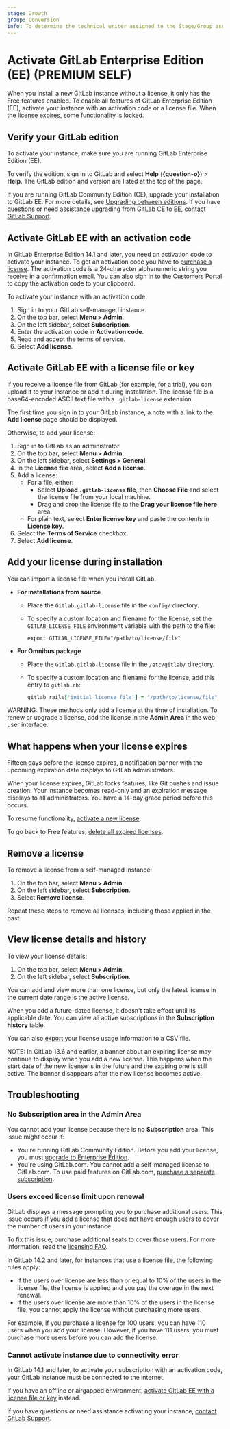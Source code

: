 ```yaml
---
stage: Growth
group: Conversion
info: To determine the technical writer assigned to the Stage/Group associated with this page, see https://about.gitlab.com/handbook/engineering/ux/technical-writing/#assignments
---
```


# Activate GitLab Enterprise Edition (EE) **(PREMIUM SELF)**

When you install a new GitLab instance without a license, it only has the Free features
enabled. To enable all features of GitLab Enterprise Edition (EE), activate
your instance with an activation code or a license file. When [the license expires](#what-happens-when-your-license-expires),
some functionality is locked.

## Verify your GitLab edition

To activate your instance, make sure you are running GitLab Enterprise Edition (EE).

To verify the edition, sign in to GitLab and select
**Help** (**{question-o}**) > **Help**. The GitLab edition and version are listed
at the top of the page.

If you are running GitLab Community Edition (CE), upgrade your installation to GitLab
EE. For more details, see [Upgrading between editions](../../update/index.md#upgrading-between-editions).
If you have questions or need assistance upgrading from GitLab CE to EE,
[contact GitLab Support](https://about.gitlab.com/support/#contact-support).

## Activate GitLab EE with an activation code

In GitLab Enterprise Edition 14.1 and later, you need an activation code to activate
your instance. To get an activation code you have to [purchase a license](https://about.gitlab.com/pricing/).
The activation code is a 24-character alphanumeric string you receive in a confirmation email.
You can also sign in to the [Customers Portal](https://customers.gitlab.com/customers/sign_in)
to copy the activation code to your clipboard.

To activate your instance with an activation code:

1. Sign in to your GitLab self-managed instance.
1. On the top bar, select **Menu > Admin**.
1. On the left sidebar, select **Subscription**.
1. Enter the activation code in **Activation code**.
1. Read and accept the terms of service.
1. Select **Add license**.

## Activate GitLab EE with a license file or key

If you receive a license file from GitLab (for example, for a trial), you can
upload it to your instance or add it during installation. The license file is
a base64-encoded ASCII text file with a `.gitlab-license` extension.

The first time you sign in to your GitLab instance, a note with a
link to the **Add license** page should be displayed.

Otherwise, to add your license:

1. Sign in to GitLab as an administrator.
1. On the top bar, select **Menu > Admin**.
1. On the left sidebar, select **Settings > General**.
1. In the **License file** area, select **Add a license**.
1. Add a license:
   - For a file, either:
     - Select **Upload `.gitlab-license` file**, then **Choose File** and
       select the license file from your local machine.
     - Drag and drop the license file to the **Drag your license file here** area.
   - For plain text, select **Enter license key** and paste the contents in
     **License key**.
1. Select the **Terms of Service** checkbox.
1. Select **Add license**.

## Add your license during installation

You can import a license file when you install GitLab.

- **For installations from source**
  - Place the `Gitlab.gitlab-license` file in the `config/` directory.
  - To specify a custom location and filename for the license, set the
    `GITLAB_LICENSE_FILE` environment variable with the path to the file:

    ```shell
    export GITLAB_LICENSE_FILE="/path/to/license/file"
    ```

- **For Omnibus package**
  - Place the `Gitlab.gitlab-license` file in the `/etc/gitlab/` directory.
  - To specify a custom location and filename for the license, add this entry to `gitlab.rb`:

    ```ruby
    gitlab_rails['initial_license_file'] = "/path/to/license/file"
    ```

WARNING:
These methods only add a license at the time of installation. To renew or upgrade
a license, add the license in the **Admin Area** in the web user interface.

## What happens when your license expires

Fifteen days before the license expires, a notification banner with the upcoming expiration
date displays to GitLab administrators.

When your license expires, GitLab locks features, like Git pushes
and issue creation. Your instance becomes read-only and
an expiration message displays to all administrators. You have a 14-day grace period
before this occurs.

To resume functionality, [activate a new license](#activate-gitlab-ee-with-an-activation-code).

To go back to Free features, [delete all expired licenses](#remove-a-license).

## Remove a license

To remove a license from a self-managed instance:

1. On the top bar, select **Menu > Admin**.
1. On the left sidebar, select **Subscription**.
1. Select **Remove license**.

Repeat these steps to remove all licenses, including those applied in the past.

## View license details and history

To view your license details:

1. On the top bar, select **Menu > Admin**.
1. On the left sidebar, select **Subscription**.

You can add and view more than one license, but only the latest license in
the current date range is the active license.

When you add a future-dated license, it doesn't take effect until its applicable date.
You can view all active subscriptions in the **Subscription history** table.

You can also [export](../../subscriptions/self_managed/index.md) your license usage information to a CSV file.

NOTE:
In GitLab 13.6 and earlier, a banner about an expiring license may continue to display
when you add a new license. This happens when the start date of the new license
is in the future and the expiring one is still active.
The banner disappears after the new license becomes active.

## Troubleshooting

### No Subscription area in the Admin Area

You cannot add your license because there is no **Subscription** area.
This issue might occur if:

- You're running GitLab Community Edition. Before you add your license, you
  must [upgrade to Enterprise Edition](../../update/index.md#community-to-enterprise-edition).
- You're using GitLab.com. You cannot add a self-managed license to GitLab.com.
  To use paid features on GitLab.com, [purchase a separate subscription](../../subscriptions/gitlab_com/index.md).

### Users exceed license limit upon renewal

GitLab displays a message prompting you to purchase
additional users. This issue occurs if you add a license that does not have enough
users to cover the number of users in your instance.

To fix this issue, purchase additional seats to cover those users.
For more information, read the [licensing FAQ](https://about.gitlab.com/pricing/licensing-faq/).

In GitLab 14.2 and later, for instances that use a license file, the following
rules apply:

- If the users over license are less than or equal to 10% of the users in the license
  file, the license is applied and you pay the overage in the next renewal.
- If the users over license are more than 10% of the users in the license file,
  you cannot apply the license without purchasing more users.

For example, if you purchase a license for 100 users, you can have 110 users when you add
your license. However, if you have 111 users, you must purchase more users before you can add
the license.

### Cannot activate instance due to connectivity error

In GitLab 14.1 and later, to activate your subscription with an activation code,
your GitLab instance must be connected to the internet.

If you have an offline or airgapped environment,
[activate GitLab EE with a license file or key](license.md#activate-gitlab-ee-with-a-license-file-or-key) instead.

If you have questions or need assistance activating your instance,
[contact GitLab Support](https://about.gitlab.com/support/#contact-support).
